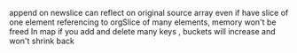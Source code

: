 append on newslice can reflect on original source array
even if have slice of one element referencing  to  orgSlice of many elements, memory won't be freed
In map if you add and delete many keys , buckets will increase and won't shrink back 